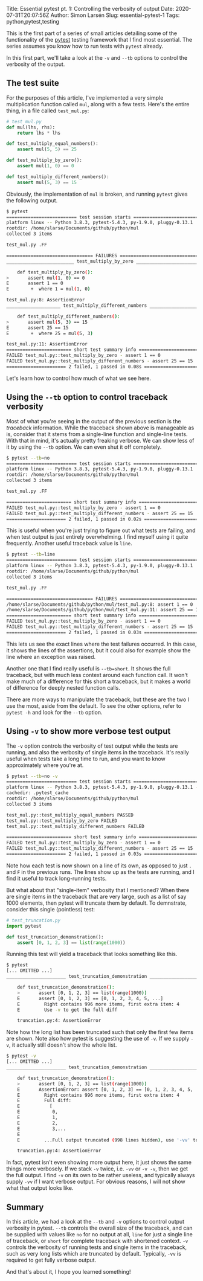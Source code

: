 Title: Essential pytest pt. 1: Controlling the verbosity of output
Date: 2020-07-31T20:07:56Z
Author: Simon Larsén
Slug: essential-pytest-1
Tags: python,pytest,testing

This is the first part of a series of small articles detailing some of the
functionality of the [pytest](https://docs.pytest.org/en/latest/) testing
framework that I find most essential. The series assumes you know how to run
tests with `pytest` already.

In this first part, we'll take a look at the `-v` and `--tb` options to control
the verbosity of the output.

## The test suite
For the purposes of this article, I've implemented a very simple multiplication
function called `mul`, along with a few tests. Here's the entire thing, in a
file called `test_mul.py`:

```python
# test_mul.py
def mul(lhs, rhs):
    return lhs * lhs

def test_multiply_equal_numbers():
    assert mul(5, 5) == 25

def test_multiply_by_zero():
    assert mul(1, 0) == 0

def test_multiply_different_numbers():
    assert mul(5, 3) == 15
```

Obviously, the implementation of `mul` is broken, and running `pytest` gives
the following output.

```bash
$ pytest
========================== test session starts ===========================
platform linux -- Python 3.8.3, pytest-5.4.3, py-1.9.0, pluggy-0.13.1
rootdir: /home/slarse/Documents/github/python/mul
collected 3 items                                                        

test_mul.py .FF                                                         [100%]

================================ FAILURES ================================
_________________________ test_multiply_by_zero __________________________

    def test_multiply_by_zero():
>       assert mul(1, 0) == 0
E       assert 1 == 0
E        +  where 1 = mul(1, 0)

test_mul.py:8: AssertionError
____________________ test_multiply_different_numbers _____________________

    def test_multiply_different_numbers():
>       assert mul(5, 3) == 15
E       assert 25 == 15
E        +  where 25 = mul(5, 3)

test_mul.py:11: AssertionError
======================== short test summary info =========================
FAILED test_mul.py::test_multiply_by_zero - assert 1 == 0
FAILED test_mul.py::test_multiply_different_numbers - assert 25 == 15
====================== 2 failed, 1 passed in 0.08s =======================
```

Let's learn how to control how much of what we see here.

## Using the `--tb` option to control traceback verbosity
Most of what you're seeing in the output of the previous section is the
_traceback_ information. While the traceback shown above is manageable as is,
consider that it stems from a single-line function and single-line tests. With
that in mind, it's actually pretty freaking verbose. We can show less of it by
using the `--tb` option. We can even shut it off completely.

```bash
$ pytest --tb=no
========================== test session starts ===========================
platform linux -- Python 3.8.3, pytest-5.4.3, py-1.9.0, pluggy-0.13.1
rootdir: /home/slarse/Documents/github/python/mul
collected 3 items                                                        

test_mul.py .FF                                                         [100%]

======================== short test summary info =========================
FAILED test_mul.py::test_multiply_by_zero - assert 1 == 0
FAILED test_mul.py::test_multiply_different_numbers - assert 25 == 15
====================== 2 failed, 1 passed in 0.02s =======================
```

This is useful when you're just trying to figure out what tests are failing, and
when test output is just entirely overwhelming. I find myself using it quite
frequently. Another useful traceback value is `line`.

```bash
$ pytest --tb=line
========================== test session starts ===========================
platform linux -- Python 3.8.3, pytest-5.4.3, py-1.9.0, pluggy-0.13.1
rootdir: /home/slarse/Documents/github/python/mul
collected 3 items                                                        

test_mul.py .FF                                                         [100%]

================================ FAILURES ================================
/home/slarse/Documents/github/python/mul/test_mul.py:8: assert 1 == 0
/home/slarse/Documents/github/python/mul/test_mul.py:11: assert 25 == 15
======================== short test summary info =========================
FAILED test_mul.py::test_multiply_by_zero - assert 1 == 0
FAILED test_mul.py::test_multiply_different_numbers - assert 25 == 15
====================== 2 failed, 1 passed in 0.03s =======================
```
This lets us see the exact lines where the test failures occurred. In this case,
it shows the lines of the assertions, but it could also for example show the
line where an exception was raised.

Another one that I find really useful is `--tb=short`. It shows the full
traceback, but with much less context around each function call. It won't
make much of a difference for this short a traceback, but it makes a world of
difference for deeply nested function calls.

There are more ways to manipulate the traceback, but these are the two I use the
most, aside from the default. To see the other options, refer to `pytest -h` and
look for the `--tb` option.

## Using `-v` to show more verbose test output
The `-v` option controls the verbosity of test output while the tests are
running, and also the verbosity of single items in the traceback. It's really
useful when tests take a long time to run, and you want to know approximately
where you're at.

```bash
$ pytest --tb=no -v
========================== test session starts ===========================
platform linux -- Python 3.8.3, pytest-5.4.3, py-1.9.0, pluggy-0.13.1 -- /usr/bin/python
cachedir: .pytest_cache
rootdir: /home/slarse/Documents/github/python/mul
collected 3 items                                                        

test_mul.py::test_multiply_equal_numbers PASSED                         [ 33%]
test_mul.py::test_multiply_by_zero FAILED                               [ 66%]
test_mul.py::test_multiply_different_numbers FAILED                     [100%]

======================== short test summary info =========================
FAILED test_mul.py::test_multiply_by_zero - assert 1 == 0
FAILED test_mul.py::test_multiply_different_numbers - assert 25 == 15
====================== 2 failed, 1 passed in 0.03s =======================
```
Note how each test is now shown on a line of its own, as opposed to just `.` and
`F` in the previous runs. The lines show up as the tests are running, and I find
it useful to track long-running tests.

But what about that "single-item" verbosity that I mentioned? When there are
single items in the traceback that are very large, such as a list of say 1000
elements, then pytest will truncate them by default. To demnstrate, consider
this single (pointless) test:

```python
# test_truncation.py
import pytest

def test_truncation_demonstration():
    assert [0, 1, 2, 3] == list(range(1000))
```

Running this test will yield a traceback that looks something like this.

```bash
$ pytest
[... OMITTED ...]
______________________ test_truncation_demonstration _____________________

    def test_truncation_demonstration():
    >       assert [0, 1, 2, 3] == list(range(1000))
    E       assert [0, 1, 2, 3] == [0, 1, 2, 3, 4, 5, ...]
    E         Right contains 996 more items, first extra item: 4
    E         Use -v to get the full diff

    truncation.py:4: AssertionError
```

Note how the long list has been truncated such that only the first few items are
shown. Note also how pytest is suggesting the use of `-v`. If we supply `-v`, it
actually still doesn't show the whole list.

```bash
$ pytest -v
[... OMITTED ...]
______________________ test_truncation_demonstration _____________________

    def test_truncation_demonstration():
    >       assert [0, 1, 2, 3] == list(range(1000))
    E       AssertionError: assert [0, 1, 2, 3] == [0, 1, 2, 3, 4, 5, ...]
    E         Right contains 996 more items, first extra item: 4
    E         Full diff:
    E           [
    E            0,
    E            1,
    E            2,
    E            3,...
    E         
    E         ...Full output truncated (998 lines hidden), use '-vv' to show

    truncation.py:4: AssertionError
```

In fact, pytest isn't even showing more output here, it just shows the same
things more verbosely. If we stack `-v` twice, i.e. `-vv` or `-v -v`, then we
get the full output. I find `-v` on its own to be rather useless, and typically
always supply `-vv` if I want verbose output. For obvious reasons, I will not
show what that output looks like.

## Summary
In this article, we had a look at the `--tb` and `-v` options to control output
verbosity in pytest. `--tb` controls the overall size of the traceback, and can
be supplied with values like `no` for no output at all, `line` for just a single
line of traceback, or `short` for complete traceback with shortened context.
`-v` controls the verbosity of running tests and single items in the traceback,
such as very long lists which are truncated by default. Typically, `-vv` is
required to get fully verbose output.

And that's about it, I hope you learned something!
